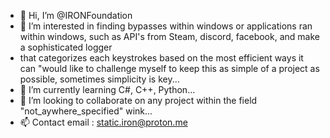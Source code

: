 - 👋 Hi, I’m @IRONFoundation
- 👀 I’m interested in finding bypasses within windows or applications ran within windows, such as API's from Steam, discord, facebook, and make a sophisticated logger
- that categorizes each keystrokes based on the most efficient ways it can "would like to challenge myself to keep this as simple of a project as possible, sometimes simplicity is key...
- 🌱 I’m currently learning C#, C++, Python...
- 💞️ I’m looking to collaborate on any project within the field "not_aywhere_specified" wink...
- 📫 Contact email : static.iron@proton.me

<!---
IRONFoundation/IRONFoundation is a ✨ special ✨ repository because its `README.md` (this file) appears on your GitHub profile.
You can click the Preview link to take a look at your changes.
--->
